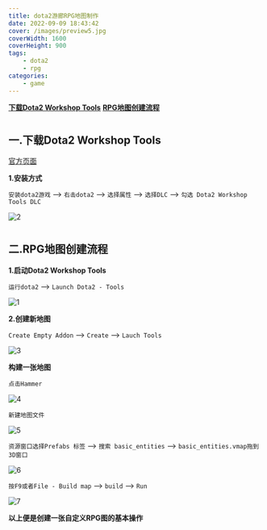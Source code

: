 ```yaml
---
title: dota2游廊RPG地图制作
date: 2022-09-09 18:43:42
cover: /images/preview5.jpg
coverWidth: 1600
coverHeight: 900
tags:
	- dota2
	- rpg
categories: 
    - game
---
```


[__下载Dota2 Workshop Tools__](#tool)
[__RPG地图创建流程__](#workflow)

# <h2 id="tool">一.下载Dota2 Workshop Tools</h2>

[官方页面](https://developer.valvesoftware.com/wiki/Dota_2_Workshop_Tools:zh-cn)

__1.安装方式__
	
`安装dota2游戏` --> `右击dota2` --> `选择属性` --> `选择DLC` --> `勾选 Dota2 Workshop Tools DLC`

![2](dota2_rpg_2.png)

# <h2 id="workflow">二.RPG地图创建流程</h2>

__1.启动Dota2 Workshop Tools__

`运行dota2` --> `Launch Dota2 - Tools`

![1](dota2_rpg_1.png)

**2.创建新地图**

`Create Empty Addon` --> `Create` --> `Lauch Tools`

![3](dota2_rpg_3.png)

__构建一张地图__

`点击Hammer`

![4](dota2_rpg_4.png)

`新建地图文件`

![5](dota2_rpg_5.png)

`资源窗口选择Prefabs 标签` --> `搜索 basic_entities` --> `basic_entities.vmap拖到3D窗口`

![6](dota2_rpg_6.png)

`按F9或者File - Build map` --> `build` --> `Run` 

![7](dota2_rpg_7.png)

__以上便是创建一张自定义RPG图的基本操作__
